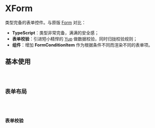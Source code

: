 # XForm

类型完备的表单控件。与原版 [Form](https://ant.design/components/form-cn/) 对比：

- **TypeScript**：类型非常完备，满满的安全感；
- **表单校验**：引进短小精悍的 [Yup](https://github.com/jquense/yup) 做数据校验，同时归拢校验规则；
- **组件**：增加 **FormConditionItem** 作为根据条件不同而渲染不同的表单项。

## 基本使用

<code src="./demo/basic.tsx" />

## 表单布局

<code src="./demo/layout.tsx" />

## 表单校验

<code src="./demo/validate.tsx" />
